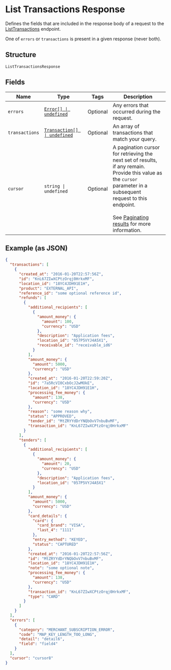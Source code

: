 
# List Transactions Response

Defines the fields that are included in the response body of
a request to the [ListTransactions](api-endpoint:Transactions-ListTransactions) endpoint.

One of `errors` or `transactions` is present in a given response (never both).

## Structure

`ListTransactionsResponse`

## Fields

| Name | Type | Tags | Description |
|  --- | --- | --- | --- |
| `errors` | [`Error[] \| undefined`](../../doc/models/error.md) | Optional | Any errors that occurred during the request. |
| `transactions` | [`Transaction[] \| undefined`](../../doc/models/transaction.md) | Optional | An array of transactions that match your query. |
| `cursor` | `string \| undefined` | Optional | A pagination cursor for retrieving the next set of results,<br>if any remain. Provide this value as the `cursor` parameter in a subsequent<br>request to this endpoint.<br><br>See [Paginating results](https://developer.squareup.com/docs/working-with-apis/pagination) for more information. |

## Example (as JSON)

```json
{
  "transactions": [
    {
      "created_at": "2016-01-20T22:57:56Z",
      "id": "KnL67ZIwXCPtzOrqj0HrkxMF",
      "location_id": "18YC4JDH91E1H",
      "product": "EXTERNAL_API",
      "reference_id": "some optional reference id",
      "refunds": [
        {
          "additional_recipients": [
            {
              "amount_money": {
                "amount": 100,
                "currency": "USD"
              },
              "description": "Application fees",
              "location_id": "057P5VYJ4A5X1",
              "receivable_id": "receivable_id6"
            }
          ],
          "amount_money": {
            "amount": 5000,
            "currency": "USD"
          },
          "created_at": "2016-01-20T22:59:20Z",
          "id": "7a5RcVI0CxbOcJ2wMOkE",
          "location_id": "18YC4JDH91E1H",
          "processing_fee_money": {
            "amount": 138,
            "currency": "USD"
          },
          "reason": "some reason why",
          "status": "APPROVED",
          "tender_id": "MtZRYYdDrYNQbOvV7nbuBvMF",
          "transaction_id": "KnL67ZIwXCPtzOrqj0HrkxMF"
        }
      ],
      "tenders": [
        {
          "additional_recipients": [
            {
              "amount_money": {
                "amount": 20,
                "currency": "USD"
              },
              "description": "Application fees",
              "location_id": "057P5VYJ4A5X1"
            }
          ],
          "amount_money": {
            "amount": 5000,
            "currency": "USD"
          },
          "card_details": {
            "card": {
              "card_brand": "VISA",
              "last_4": "1111"
            },
            "entry_method": "KEYED",
            "status": "CAPTURED"
          },
          "created_at": "2016-01-20T22:57:56Z",
          "id": "MtZRYYdDrYNQbOvV7nbuBvMF",
          "location_id": "18YC4JDH91E1H",
          "note": "some optional note",
          "processing_fee_money": {
            "amount": 138,
            "currency": "USD"
          },
          "transaction_id": "KnL67ZIwXCPtzOrqj0HrkxMF",
          "type": "CARD"
        }
      ]
    }
  ],
  "errors": [
    {
      "category": "MERCHANT_SUBSCRIPTION_ERROR",
      "code": "MAP_KEY_LENGTH_TOO_LONG",
      "detail": "detail6",
      "field": "field4"
    }
  ],
  "cursor": "cursor8"
}
```

